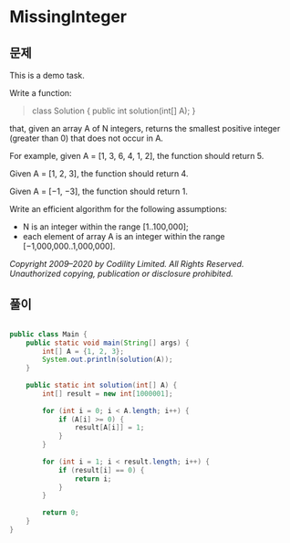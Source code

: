 # MissingInteger

## 문제

This is a demo task.

Write a function:

> class Solution { public int solution(int[] A); }

that, given an array A of N integers, returns the smallest positive integer (greater than 0) that does not occur in A.

For example, given A = [1, 3, 6, 4, 1, 2], the function should return 5.

Given A = [1, 2, 3], the function should return 4.

Given A = [−1, −3], the function should return 1.

Write an efficient algorithm for the following assumptions:

* N is an integer within the range [1..100,000];
* each element of array A is an integer within the range [−1,000,000..1,000,000].

_Copyright 2009–2020 by Codility Limited. All Rights Reserved. Unauthorized copying, publication or disclosure prohibited._

## 풀이

``` java

public class Main {
	public static void main(String[] args) {
		int[] A = {1, 2, 3};
		System.out.println(solution(A));
	}
	
	public static int solution(int[] A) {
		int[] result = new int[1000001];
		
		for (int i = 0; i < A.length; i++) {
			if (A[i] >= 0) {
				result[A[i]] = 1;
			}
		}
		
		for (int i = 1; i < result.length; i++) {
			if (result[i] == 0) {
				return i;
			}
		}
		
		return 0;
	}
}
```
